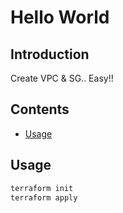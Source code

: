 # Hello World

## Introduction

Create VPC & SG.. Easy!!

## Contents

- [Usage](#usage)

## Usage

```bash
terraform init
terraform apply
```
